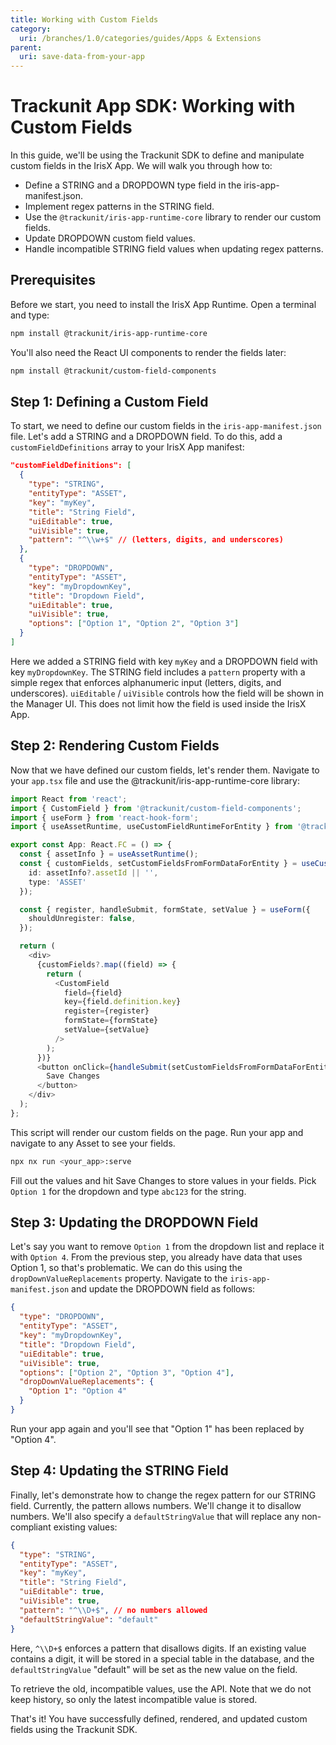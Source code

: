 ```yaml
---
title: Working with Custom Fields
category:
  uri: /branches/1.0/categories/guides/Apps & Extensions
parent:
  uri: save-data-from-your-app
---
```


# Trackunit App SDK: Working with Custom Fields

In this guide, we'll be using the Trackunit SDK to define and manipulate custom fields in the IrisX App. We will walk you through how to:

- Define a STRING and a DROPDOWN type field in the iris-app-manifest.json.
- Implement regex patterns in the STRING field.
- Use the `@trackunit/iris-app-runtime-core` library to render our custom fields.
- Update DROPDOWN custom field values.
- Handle incompatible STRING field values when updating regex patterns.

## Prerequisites

Before we start, you need to install the IrisX App Runtime. Open a terminal and type:

```bash
npm install @trackunit/iris-app-runtime-core
```

You'll also need the React UI components to render the fields later:

```bash
npm install @trackunit/custom-field-components
```

## Step 1: Defining a Custom Field

To start, we need to define our custom fields in the `iris-app-manifest.json` file. Let's add a STRING and a DROPDOWN field. To do this, add a `customFieldDefinitions` array to your IrisX App manifest:

```json
"customFieldDefinitions": [
  {
    "type": "STRING",
    "entityType": "ASSET",
    "key": "myKey",
    "title": "String Field",
    "uiEditable": true,
    "uiVisible": true,
    "pattern": "^\\w+$" // (letters, digits, and underscores)
  },
  {
    "type": "DROPDOWN",
    "entityType": "ASSET",
    "key": "myDropdownKey",
    "title": "Dropdown Field",
    "uiEditable": true,
    "uiVisible": true,
    "options": ["Option 1", "Option 2", "Option 3"]
  }
]
```

Here we added a STRING field with key `myKey` and a DROPDOWN field with key `myDropdownKey`. The STRING field includes a `pattern` property with a simple regex that enforces alphanumeric input (letters, digits, and underscores). `uiEditable` / `uiVisible` controls how the field will be shown in the Manager UI. This does not limit how the field is used inside the IrisX App.

## Step 2: Rendering Custom Fields

Now that we have defined our custom fields, let's render them. Navigate to your `app.tsx` file and use the @trackunit/iris-app-runtime-core library:

```ts
import React from 'react';
import { CustomField } from '@trackunit/custom-field-components';
import { useForm } from 'react-hook-form';
import { useAssetRuntime, useCustomFieldRuntimeForEntity } from '@trackunit/react-core-hooks';

export const App: React.FC = () => {
  const { assetInfo } = useAssetRuntime();
  const { customFields, setCustomFieldsFromFormDataForEntity } = useCustomFieldRuntimeForEntity( {
    id: assetInfo?.assetId || '',
    type: 'ASSET'
  });

  const { register, handleSubmit, formState, setValue } = useForm({
    shouldUnregister: false,
  });

  return (
    <div>
      {customFields?.map((field) => {
        return (
          <CustomField
            field={field}
            key={field.definition.key}
            register={register}
            formState={formState}
            setValue={setValue}
          />
        );
      })}
      <button onClick={handleSubmit(setCustomFieldsFromFormDataForEntity)}>
        Save Changes
      </button>
    </div>
  );
};
```

This script will render our custom fields on the page. Run your app and navigate to any Asset to see your fields.

```bash
npx nx run <your_app>:serve
```

Fill out the values and hit Save Changes to store values in your fields. Pick `Option 1` for the dropdown and type `abc123` for the string.

## Step 3: Updating the DROPDOWN Field

Let's say you want to remove `Option 1` from the dropdown list and replace it with `Option 4`. From the previous step, you already have data that uses Option 1, so that's problematic. We can do this using the `dropDownValueReplacements` property. Navigate to the `iris-app-manifest.json` and update the DROPDOWN field as follows:

```json
{
  "type": "DROPDOWN",
  "entityType": "ASSET",
  "key": "myDropdownKey",
  "title": "Dropdown Field",
  "uiEditable": true,
  "uiVisible": true,
  "options": ["Option 2", "Option 3", "Option 4"],
  "dropDownValueReplacements": {
    "Option 1": "Option 4"
  }
}
```

Run your app again and you'll see that "Option 1" has been replaced by "Option 4".

## Step 4: Updating the STRING Field

Finally, let's demonstrate how to change the regex pattern for our STRING field. Currently, the pattern allows numbers. We'll change it to disallow numbers. We'll also specify a `defaultStringValue` that will replace any non-compliant existing values:

```json
{
  "type": "STRING",
  "entityType": "ASSET",
  "key": "myKey",
  "title": "String Field",
  "uiEditable": true,
  "uiVisible": true,
  "pattern": "^\\D+$", // no numbers allowed
  "defaultStringValue": "default"
}
```

Here, `^\\D+$` enforces a pattern that disallows digits. If an existing value contains a digit, it will be stored in a special table in the database, and the `defaultStringValue` "default" will be set as the new value on the field.

To retrieve the old, incompatible values, use the API. Note that we do not keep history, so only the latest incompatible value is stored.

That's it! You have successfully defined, rendered, and updated custom fields using the Trackunit SDK.
